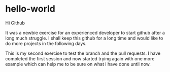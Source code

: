 # hello-world
Hi Github

It was a newbie exercise for an experienced developer to start github after a long much struggle. I shall keep this github for a long time and would like to do more projects in the following days.

This is my second exercise to test the branch and the pull requests. I have completed the first session and now started trying again with one more example which can help me to be sure on what i have done until now.
